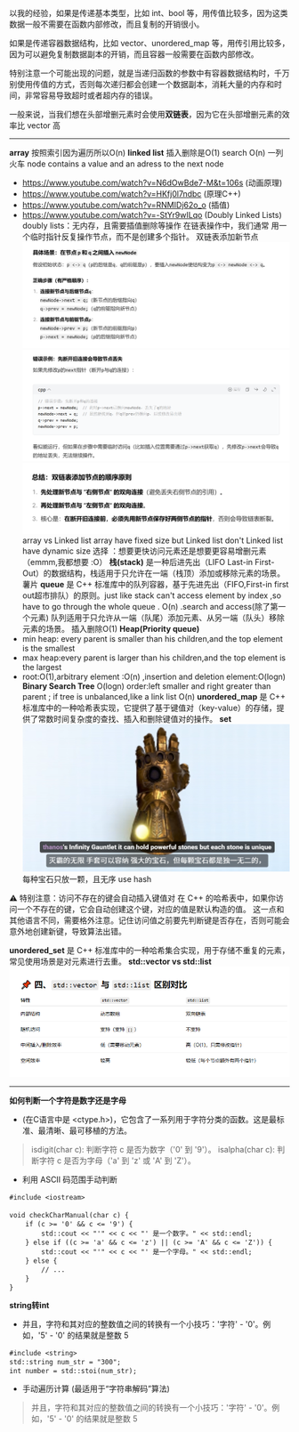 以我的经验，如果是传递基本类型，比如 int、bool 等，用传值比较多，因为这类数据一般不需要在函数内部修改，而且复制的开销很小。

如果是传递容器数据结构，比如 vector、unordered_map 等，用传引用比较多，因为可以避免复制数据副本的开销，而且容器一般需要在函数内部修改。

特别注意一个可能出现的问题，就是当递归函数的参数中有容器数据结构时，千万别使用传值的方式，否则每次递归都会创建一个数据副本，消耗大量的内存和时间，非常容易导致超时或者超内存的错误。

一般来说，当我们想在头部增删元素时会使用**双链表**，因为它在头部增删元素的效率比 vector 高

---

**array**    按照索引因为遍历所以O(n)
**linked list**  插入删除是O(1)  search O(n)  一列火车   node contains a value and an adress  to the next node     
- https://www.youtube.com/watch?v=N6dOwBde7-M&t=106s         (动画原理)
- https://www.youtube.com/watch?v=HKfj0l7ndbc                             (原理C++)
- https://www.youtube.com/watch?v=RNMIDj62o_o                          (插值)
- https://www.youtube.com/watch?v=-StYr9wILqo                             (Doubly Linked Lists)
doubly lists：无内存，且需要插值删除等操作
在链表操作中，我们通常 用一个临时指针反复操作节点，而不是创建多个指针。
双链表添加新节点![alt text](image-1.png) ![alt text](image-2.png) ![alt text](image-3.png)
array vs Linked list
array have fixed size but Linked list don't  Linked list have dynamic size
选择 ：想要更快访问元素还是想要更容易增删元素（emmm,我都想要 :O）
**栈(stack)** 是一种后进先出（LIFO  Last-in First-Out）的数据结构，栈适用于只允许在一端（栈顶）添加或移除元素的场景。  薯片
**queue** 是 C++ 标准库中的队列容器，基于先进先出（FIFO,First-in first out超市排队）的原则。just like stack can't access element by index ,so have to go through the whole queue . O(n) .search and access(除了第一个元素)
队列适用于只允许从一端（队尾）添加元素、从另一端（队头）移除元素的场景。   插入删除O(1)
**Heap(Priority queue)** 
- min heap: every parent is smaller than his children,and the top element is the smallest
- max heap:every parent is larger than his children,and the top element is the largest
- root:O(1),arbitrary element :O(n) ,insertion and deletion element:O(logn)
**Binary Search Tree**   O(logn)  order:left smaller  and right greater than parent  ; if tree is unbalanced,like a link list O(n)
**unordered_map** 是 C++ 标准库中的一种哈希表实现，它提供了基于键值对（key-value）的存储，提供了常数时间复杂度的查找、插入和删除键值对的操作。
**set**![alt text](image.png) 每种宝石只放一颗，且无序  use hash

 &#x26a0;&#xfe0f; 特别注意：访问不存在的键会自动插入键值对
在 C++ 的哈希表中，如果你访问一个不存在的键，它会自动创建这个键，对应的值是默认构造的值。
这一点和其他语言不同，需要格外注意。记住访问值之前要先判断键是否存在，否则可能会意外地创建新键，导致算法出错。

**unordered_set** 是 C++ 标准库中的一种哈希集合实现，用于存储不重复的元素，常见使用场景是对元素进行去重。
**std::vector vs std::list**
  ![alt text](image-4.png)

---
**如何判断一个字符是数字还是字母**
- <cctype> (在C语言中是 <ctype.h>)，它包含了一系列用于字符分类的函数。这是最标准、最清晰、最可移植的方法。
>isdigit(char c): 判断字符 c 是否为数字（'0' 到 '9'）。
>isalpha(char c): 判断字符 c 是否为字母（'a' 到 'z' 或 'A' 到 'Z'）。
- 利用 ASCII 码范围手动判断
```
#include <iostream>

void checkCharManual(char c) {
    if (c >= '0' && c <= '9') {
        std::cout << "'" << c << "' 是一个数字。" << std::endl;
    } else if ((c >= 'a' && c <= 'z') || (c >= 'A' && c <= 'Z')) {
        std::cout << "'" << c << "' 是一个字母。" << std::endl;
    } else {
        // ...
    }
}
```

**string转int**
- 并且，字符和其对应的整数值之间的转换有一个小技巧：'字符' - '0'。例如，'5' - '0' 的结果就是整数 5
```
#include <string>
std::string num_str = "300";
int number = std::stoi(num_str);
```

- 手动遍历计算 (最适用于“字符串解码”算法)
> 并且，字符和其对应的整数值之间的转换有一个小技巧：'字符' - '0'。例如，'5' - '0' 的结果就是整数 5
